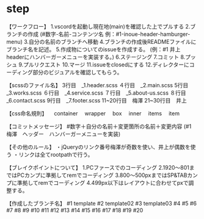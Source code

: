 # step

【ワークフロー】
1.vscordを起動し現在地(main)を確認した上でプルする
2.ブランチの作成
  (#数字-名前-コンテンツ名 例：#1-inoue-header-hamburger-menu)
3.自分の名前のブランチへ移動
4.ブランチの作成後READMEファイルにブランチ名を記述。
5.作成物についてのissueを作成する。
(例：#1 井上 headerにハンバーガーメニューを実装する。)
6.ステージング
7.コミット
8.プッシュ
9.プルリクエスト
10.マージ
11.issueをclosedにする
12.ディレクターにコーディング部分のビジュアルを確認してもらう。

【scssのファイル名】
3行目　_1.header.scss
４行目　_2.main.scss
5行目　_3.works.scss
６行目　_4.service.scss
７行目　_5.about-us.scss
８行目　_6.contact.scss
9行目　_7.footer.scss
11~20行目　梅澤
21~30行目　井上

【css命名規則】
　container
　wrapper
　box
　inner
　items
　item

 【コミットメッセージ】
#数字＋自分の名前＋変更箇所の名前＋変更内容
(#1　梅澤　ヘッダー　ハンバーガーメニューを実装)

【その他のルール】
・jQueryのリンク番号梅澤が奇数を使い、井上が偶数を使う
・リンクは全てrootpathで行う。

【ブレイクポイントについて】
1.PCファースでのコーディング
2.1920〜801まではPCカンプに準拠してremでコーディング
3.800〜500pxまではSP&TABカンプに準拠してremでコーディング
4.499px以下はレイアウトに合わせてpxで調整する。

【作成したブランチ名】
#1 template
#2 template02
#3 template03
#4
#5
#6
#7
#8
#9
#10
#11
#12
#13
#14
#15
#16
#17
#18
#19
#20